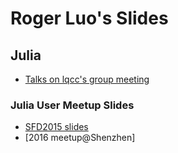 # Roger Luo's Slides


## Julia
- [Talks on lqcc's group meeting](contents/lqcc.html)

### Julia User Meetup Slides
- [SFD2015 slides](contents/juliaSFD2015.html)
- [2016 meetup@Shenzhen]